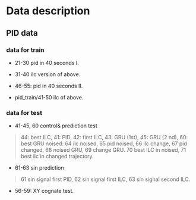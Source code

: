 # Data description
## PID data
### data for train
+ 21-30 pid in 40 seconds I.
+ 31-40 ilc version of above.

+ 46-55: pid in 40 seconds II.
+ pid_train/41-50 ilc of above. 

### data for test
+ 41-45, 60 control& prediction test
> 44: best ILC, 41: PID, 42: first ILC, 43: GRU (1st), 45: GRU (2 nd), 60: best GRU
> noised: 64 ilc noised, 65 pid noised, 66 ilc change, 67 pid changed, 68 noised GRU, 69 change GRU. 
> 70 best ILC in noised, 71 best ilc in changed trajectory.

+ 61-63 sin prediction 
> 61 sin signal first PID, 62 sin signal first ILC, 63 sin signal second ILC.

+ 56-59: XY cognate test.
